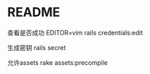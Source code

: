 # README

查看是否成功
EDITOR=vim rails credentials:edit

生成密钥
rails secret

允许assets
rake assets:precompile


